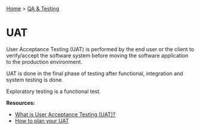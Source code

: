 [Home](../../README.md) > [QA & Testing](./README.md)

# UAT

User Acceptance Testing (UAT) is performed by the end user or the client to verify/accept the software system before moving the software application to the production environment.

UAT is done in the final phase of testing after functional, integration and system testing is done.

Exploratory testing is a functional test.

**Resources:**
- [What is User Acceptance Testing (UAT)?](https://www.guru99.com/user-acceptance-testing.html)
- [How to plan your UAT](https://www.youtube.com/watch?v=AU8SV7091-s)
